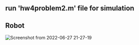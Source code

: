 ## run 'hw4problem2.m' file for simulation

## Robot

![Screenshot from 2022-06-27 21-27-19](https://user-images.githubusercontent.com/26133653/176067241-933ef2a7-4f7c-4d69-a9a4-3861fe3de1f0.png)
<br />

